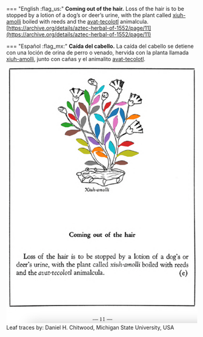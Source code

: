 
=== "English :flag_us:"
    **Coming out of the hair.** Loss of the hair is to be stopped by a lotion of a dog’s or deer’s urine, with the plant called [xiuh-amolli](Xiuh-amolli.md) boiled with reeds and the [avat-tecolotl](avat-tecolotl.md) animalcula.  
    [https://archive.org/details/aztec-herbal-of-1552/page/11](https://archive.org/details/aztec-herbal-of-1552/page/11)  


=== "Español :flag_mx:"
    **Caída del cabello.**  La caída del cabello se detiene con una loción de orina de perro o venado, hervida con la planta llamada [xiuh-amolli](Xiuh-amolli.md), junto con cañas y el animalito [avat-tecolotl](avat-tecolotl.md).  


![D_p011.png](assets/D_p011.png)  
Leaf traces by: Daniel H. Chitwood, Michigan State University, USA  